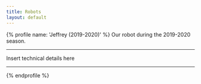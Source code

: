 ```yaml
---
title: Robots
layout: default
---
```

{% profile name: 'Jeffrey (2019-2020)' %}
Our robot during the 2019-2020 season.

----

Insert technical details here

----

{% endprofile %}